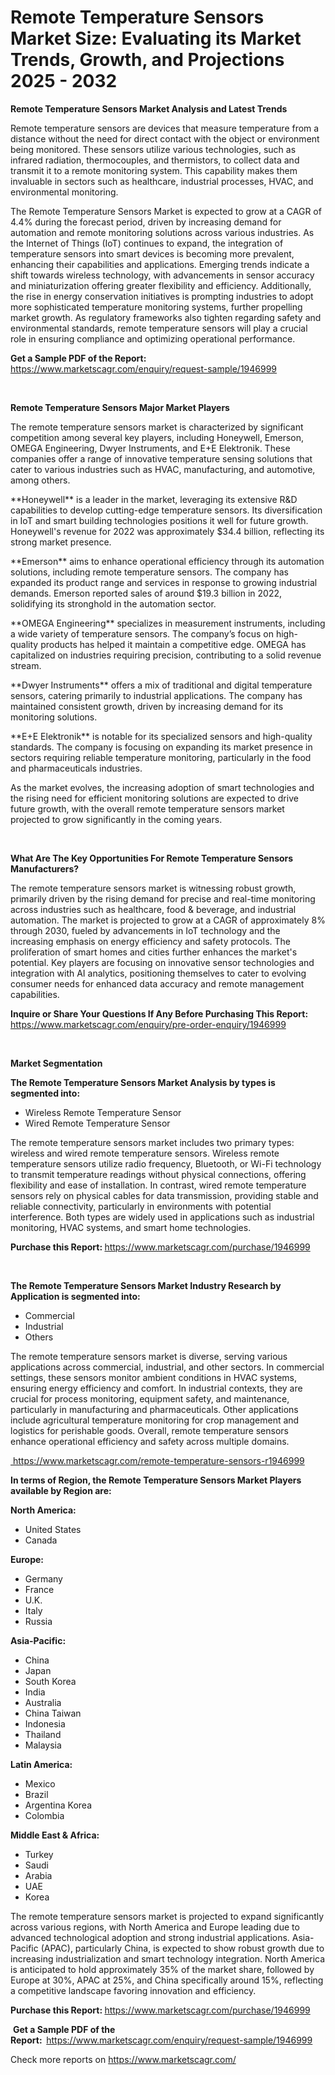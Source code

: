 <p><h1>Remote Temperature Sensors Market Size: Evaluating its Market Trends, Growth, and Projections 2025 - 2032</h1></p><p><strong>Remote Temperature Sensors Market Analysis and Latest Trends</strong></p>
<p><p>Remote temperature sensors are devices that measure temperature from a distance without the need for direct contact with the object or environment being monitored. These sensors utilize various technologies, such as infrared radiation, thermocouples, and thermistors, to collect data and transmit it to a remote monitoring system. This capability makes them invaluable in sectors such as healthcare, industrial processes, HVAC, and environmental monitoring.</p><p>The Remote Temperature Sensors Market is expected to grow at a CAGR of 4.4% during the forecast period, driven by increasing demand for automation and remote monitoring solutions across various industries. As the Internet of Things (IoT) continues to expand, the integration of temperature sensors into smart devices is becoming more prevalent, enhancing their capabilities and applications. Emerging trends indicate a shift towards wireless technology, with advancements in sensor accuracy and miniaturization offering greater flexibility and efficiency. Additionally, the rise in energy conservation initiatives is prompting industries to adopt more sophisticated temperature monitoring systems, further propelling market growth. As regulatory frameworks also tighten regarding safety and environmental standards, remote temperature sensors will play a crucial role in ensuring compliance and optimizing operational performance.</p></p>
<p><strong>Get a Sample PDF of the Report:&nbsp;</strong> <a href="https://www.marketscagr.com/enquiry/request-sample/1946999?utm_campaign=2336&utm_medium=2&utm_source=Github&utm_content=ia&utm_term=20022025&utm_id=remote-temperature-sensors">https://www.marketscagr.com/enquiry/request-sample/1946999</a></p>
<p>&nbsp;</p>
<p><strong>Remote Temperature Sensors Major Market Players</strong></p>
<p><p>The remote temperature sensors market is characterized by significant competition among several key players, including Honeywell, Emerson, OMEGA Engineering, Dwyer Instruments, and E+E Elektronik. These companies offer a range of innovative temperature sensing solutions that cater to various industries such as HVAC, manufacturing, and automotive, among others.</p><p>**Honeywell** is a leader in the market, leveraging its extensive R&D capabilities to develop cutting-edge temperature sensors. Its diversification in IoT and smart building technologies positions it well for future growth. Honeywell's revenue for 2022 was approximately $34.4 billion, reflecting its strong market presence.</p><p>**Emerson** aims to enhance operational efficiency through its automation solutions, including remote temperature sensors. The company has expanded its product range and services in response to growing industrial demands. Emerson reported sales of around $19.3 billion in 2022, solidifying its stronghold in the automation sector.</p><p>**OMEGA Engineering** specializes in measurement instruments, including a wide variety of temperature sensors. The company’s focus on high-quality products has helped it maintain a competitive edge. OMEGA has capitalized on industries requiring precision, contributing to a solid revenue stream.</p><p>**Dwyer Instruments** offers a mix of traditional and digital temperature sensors, catering primarily to industrial applications. The company has maintained consistent growth, driven by increasing demand for its monitoring solutions.</p><p>**E+E Elektronik** is notable for its specialized sensors and high-quality standards. The company is focusing on expanding its market presence in sectors requiring reliable temperature monitoring, particularly in the food and pharmaceuticals industries.</p><p>As the market evolves, the increasing adoption of smart technologies and the rising need for efficient monitoring solutions are expected to drive future growth, with the overall remote temperature sensors market projected to grow significantly in the coming years.</p></p>
<p>&nbsp;</p>
<p><strong>What Are The Key Opportunities For Remote Temperature Sensors Manufacturers?</strong></p>
<p><p>The remote temperature sensors market is witnessing robust growth, primarily driven by the rising demand for precise and real-time monitoring across industries such as healthcare, food & beverage, and industrial automation. The market is projected to grow at a CAGR of approximately 8% through 2030, fueled by advancements in IoT technology and the increasing emphasis on energy efficiency and safety protocols. The proliferation of smart homes and cities further enhances the market's potential. Key players are focusing on innovative sensor technologies and integration with AI analytics, positioning themselves to cater to evolving consumer needs for enhanced data accuracy and remote management capabilities.</p></p>
<p><strong>Inquire or Share Your Questions If Any Before Purchasing This Report:</strong> <a href="https://www.marketscagr.com/enquiry/pre-order-enquiry/1946999?utm_campaign=2336&utm_medium=2&utm_source=Github&utm_content=ia&utm_term=20022025&utm_id=remote-temperature-sensors">https://www.marketscagr.com/enquiry/pre-order-enquiry/1946999</a></p>
<p>&nbsp;</p>
<p><strong>Market Segmentation</strong></p>
<p><strong>The Remote Temperature Sensors Market Analysis by types is segmented into:</strong></p>
<p><ul><li>Wireless Remote Temperature Sensor</li><li>Wired Remote Temperature Sensor</li></ul></p>
<p><p>The remote temperature sensors market includes two primary types: wireless and wired remote temperature sensors. Wireless remote temperature sensors utilize radio frequency, Bluetooth, or Wi-Fi technology to transmit temperature readings without physical connections, offering flexibility and ease of installation. In contrast, wired remote temperature sensors rely on physical cables for data transmission, providing stable and reliable connectivity, particularly in environments with potential interference. Both types are widely used in applications such as industrial monitoring, HVAC systems, and smart home technologies.</p></p>
<p><strong>Purchase this Report:&nbsp;</strong><a href="https://www.marketscagr.com/purchase/1946999?utm_campaign=2336&utm_medium=2&utm_source=Github&utm_content=ia&utm_term=20022025&utm_id=remote-temperature-sensors">https://www.marketscagr.com/purchase/1946999</a></p>
<p>&nbsp;</p>
<p><strong>The Remote Temperature Sensors Market Industry Research by Application is segmented into:</strong></p>
<p><ul><li>Commercial</li><li>Industrial</li><li>Others</li></ul></p>
<p><p>The remote temperature sensors market is diverse, serving various applications across commercial, industrial, and other sectors. In commercial settings, these sensors monitor ambient conditions in HVAC systems, ensuring energy efficiency and comfort. In industrial contexts, they are crucial for process monitoring, equipment safety, and maintenance, particularly in manufacturing and pharmaceuticals. Other applications include agricultural temperature monitoring for crop management and logistics for perishable goods. Overall, remote temperature sensors enhance operational efficiency and safety across multiple domains.</p></p>
<p><a href="https://www.marketscagr.com/remote-temperature-sensors-r1946999?utm_campaign=2336&utm_medium=2&utm_source=Github&utm_content=ia&utm_term=20022025&utm_id=remote-temperature-sensors">&nbsp;https://www.marketscagr.com/remote-temperature-sensors-r1946999</a></p>
<p><strong>In terms of Region, the Remote Temperature Sensors Market Players available by Region are:</strong></p>
<p>
    <p> <strong> North America: </strong>
        <ul>
            <li>United States</li>
            <li>Canada</li>
        </ul>
        </p> 
    <p> <strong> Europe: </strong>
        <ul>
            <li>Germany</li>
            <li>France</li>
            <li>U.K.</li>
            <li>Italy</li>
            <li>Russia</li>
        </ul>
        </p> 
    <p> <strong> Asia-Pacific: </strong>
        <ul>
            <li>China</li>
            <li>Japan</li>
            <li>South Korea</li>
            <li>India</li>
            <li>Australia</li>
            <li>China Taiwan</li>
            <li>Indonesia</li>
            <li>Thailand</li>
            <li>Malaysia</li>
        </ul>
        </p> 
    <p> <strong> Latin America: </strong>
        <ul>
            <li>Mexico</li>
            <li>Brazil</li>
            <li>Argentina Korea</li>
            <li>Colombia</li>
        </ul>
        </p> 
    <p> <strong> Middle East & Africa: </strong>
        <ul>
            <li>Turkey</li>
            <li>Saudi</li>
            <li>Arabia</li>
            <li>UAE</li>
            <li>Korea</li>
        </ul>
    </p>
    </p>
<p><p>The remote temperature sensors market is projected to expand significantly across various regions, with North America and Europe leading due to advanced technological adoption and strong industrial applications. Asia-Pacific (APAC), particularly China, is expected to show robust growth due to increasing industrialization and smart technology integration. North America is anticipated to hold approximately 35% of the market share, followed by Europe at 30%, APAC at 25%, and China specifically around 15%, reflecting a competitive landscape favoring innovation and efficiency.</p></p>
<p><strong>Purchase this Report: </strong><a href="https://www.marketscagr.com/purchase/1946999?utm_campaign=2336&utm_medium=2&utm_source=Github&utm_content=ia&utm_term=20022025&utm_id=remote-temperature-sensors">https://www.marketscagr.com/purchase/1946999</a></p>
<p>&nbsp;<strong>Get a Sample PDF of the Report:&nbsp;&nbsp;</strong><a href="https://www.marketscagr.com/enquiry/request-sample/1946999?utm_campaign=2336&utm_medium=2&utm_source=Github&utm_content=ia&utm_term=20022025&utm_id=remote-temperature-sensors">https://www.marketscagr.com/enquiry/request-sample/1946999</a></p>
<p><strong></strong></p>
<p>Check more reports on <a href="https://www.marketscagr.com/?utm_campaign=2336&utm_medium=2&utm_source=Github&utm_content=ia&utm_term=20022025&utm_id=remote-temperature-sensors">https://www.marketscagr.com/</a></p>